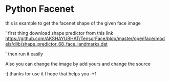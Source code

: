 # Python Facenet
this is example to get the facenet shape of the given face image

'
 first thing download shape predictor from this link 
 https://github.com/AKSHAYUBHAT/TensorFace/blob/master/openface/models/dlib/shape_predictor_68_face_landmarks.dat
 
'
then run it easily

Also you can change the image by add yours and change the source

:) thanks for use it I hope that helps you :+1

